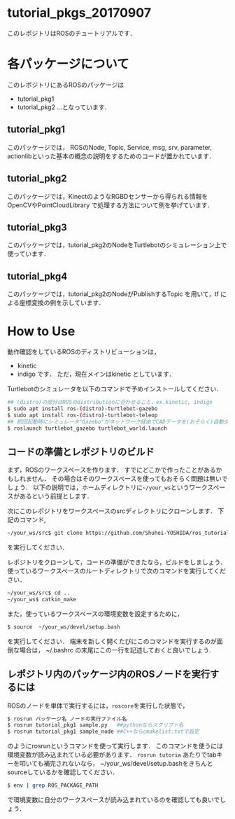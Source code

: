 # tutorial_pkgs_20170907
このレポジトリはROSのチュートリアルです．


# 各パッケージについて
このレポジトリにあるROSのパッケージは
* tutorial_pkg1
* tutorial_pkg2
...となっています.

## tutorial_pkg1
このパッケージでは，
ROSのNode, Topic, Service, msg, srv, parameter, actionlibといった基本の概念の説明をするためのコードが置かれています．

## tutorial_pkg2
このパッケージでは，KinectのようなRGBDセンサーから得られる情報をOpenCVやPointCloudLibrary で処理する方法について例を挙げています．

## tutorial_pkg3
このパッケージでは，tutorial_pkg2のNodeをTurtlebotのシミュレーション上で使っています．

## tutorial_pkg4
このパッケージでは，tutorial_pkg2のNodeがPublishするTopic を用いて，tf による座標変換の例を示しています．

# How to Use
動作確認をしているROSのディストリビューションは，
* kinetic
* indigo
です．
ただ，現在メインはkinetic としています．

Turtlebotのシミュレータを以下のコマンドで予めインストールしてください．
```bash
## (distro)の部分はROSのdistributionに合わせること．ex.kinetic, indigo
$ sudo apt install ros-(distro)-turtlebot-gazebo
$ sudo apt install ros-(distro)-turtlebot-teleop
## 初回起動時にシミュレータ"Gazebo"がネットワーク経由でCADデータを(おそらく)自動ダウンロードするのでやっておきましょう
$ roslaunch turtlebot_gazebo turtlebot_world.launch
```

## コードの準備とレポジトリのビルド
まず，ROSのワークスペースを作ります．
すでにどこかで作ったことがあるかもしれません．
その場合はそのワークスペースを使ってもおそらく問題は無いでしょう．
以下の説明では，ホームディレクトリに`~/your_ws`というワークスペースがあるという前提とします．

次にこのレポジトリをワークスペースのsrcディレクトリにクローンします．
下記のコマンド,
```bash
~/your_ws/src$ git clone https://github.com/Shuhei-YOSHIDA/ros_tutorial_pkgs_20170907.git
```
を実行してください．

レポジトリをクローンして，コードの準備ができたなら，ビルドをしましょう．
使っているワークスペースのルートディレクトリで次のコマンドを実行してください．
```bash
~/your_ws/src$ cd ..
~/your_ws$ catkin_make
```

また，使っているワークスペースの環境変数を設定するために，
```bash
$ source  ~/your_ws/devel/setup.bash
```
を実行してください．
端末を新しく開くたびにこのコマンドを実行するのが面倒な場合は，
~/.bashrc の末尾にこの一行を記述しておくと良いでしょう.

## レポジトリ内のパッケージ内のROSノードを実行するには
ROSのノードを単体で実行するには，`roscore`を実行した状態で，
```bash
$ rosrun パッケージ名 ノードの実行ファイル名
$ rosrun tutorial_pkg1 sample.py   ##pythonならスクリプト名
$ rosrun tutorial_pkg1 sample_node ##C++ならcmakelist.txtで設定
```
のようにrosrunというコマンドを使って実行します．
このコマンドを使うには環境変数が読み込まれている必要があります．
`rosrun tutoria` あたりでtabキーを叩いても補完されないなら，
~/your_ws/devel/setup.bashをきちんとsourceしているかを確認してください．

```bash
$ env | grep ROS_PACKAGE_PATH
```
で環境変数に自分のワークスペースが読み込まれているのを確認しても良いでしょう．
